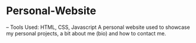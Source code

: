 # Personal-Website
–	Tools Used: HTML, CSS, Javascript
A personal website used to showcase my personal projects, a bit about me (bio) and how to contact me.
